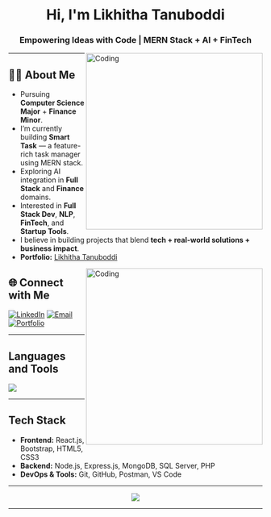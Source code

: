 <h1 align="center">Hi, I'm Likhitha Tanuboddi</h1>
<h3 align="center">Empowering Ideas with Code | MERN Stack + AI + FinTech</h3>

<img align="right" alt="Coding" width="350" src="https://cdn.dribbble.com/users/1162077/screenshots/5403918/media/8f20f2c8f97c0ef10c6fb25a7fca6510.gif">

---

## 👩‍💻 About Me

-  Pursuing **Computer Science Major** + **Finance Minor**.
-  I’m currently building **Smart Task** — a feature-rich task manager using MERN stack.
-  Exploring AI integration in **Full Stack** and **Finance** domains.
-  Interested in **Full Stack Dev**, **NLP**, **FinTech**, and **Startup Tools**.
-  I believe in building projects that blend **tech + real-world solutions + business impact**.
-  **Portfolio:** [Likhitha Tanuboddi](https://likhithatanuboddi.netlify.app/)

<img align="right" alt="Coding" width="350" src="https://cdn.dribbble.com/users/1162077/screenshots/5403918/media/8f20f2c8f97c0ef10c6fb25a7fca6510.gif">


## 🌐 Connect with Me

[![LinkedIn](https://img.shields.io/badge/-LinkedIn-blue?logo=linkedin&logoColor=white)](https://www.linkedin.com/in/likhitha-tanuboddi-05a34a289/)
[![Email](https://img.shields.io/badge/-Email-red?logo=gmail&logoColor=white)](mailto:your.email@example.com)
[![Portfolio](https://img.shields.io/badge/-Portfolio-black?logo=vercel&logoColor=white)](https://likhithatanuboddi.netlify.app/)

---

##  Languages and Tools

<p>
  <img src="https://skillicons.dev/icons?i=react,nodejs,express,mongodb,js,php,html,css,bootstrap,figma,git,github,mysql,py" />
</p>

---

##  Tech Stack

- **Frontend:** React.js, Bootstrap, HTML5, CSS3  
- **Backend:** Node.js, Express.js, MongoDB, SQL Server, PHP  
- **DevOps & Tools:** Git, GitHub, Postman, VS Code

---

<p align="center">
  <img src="https://capsule-render.vercel.app/api?type=waving&color=gradient&height=100&section=footer"/>
</p>

---
